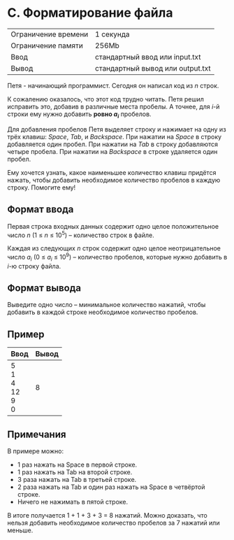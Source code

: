 # C. Форматирование файла
<table>
  <tr>
      <td>Ограничение времени</td>
      <td>1 секунда</td>
  </tr>
  <tr>
      <td>Ограничение памяти</td>
      <td>256Mb</td>
  </tr>
  <tr>
      <td>Ввод</td>
      <td>стандартный ввод или input.txt</td>
  </tr>
  <tr>
      <td>Вывод</td>
      <td>стандартный вывод или output.txt</td>
  </tr>
</table>

Петя - начинающий программист. Сегодня он написал код из <i>n</i> строк.  

К сожалению оказалось, что этот код трудно читать. Петя решил исправить это, добавив в различные места пробелы. А точнее, для 
<i>i</i>-й строки ему нужно добавить <b>ровно <i>a<sub>i</sub></i></b> пробелов.  

Для добавления пробелов Петя выделяет строку и нажимает на одну из трёх клавиш: <i>Space</i>, <i>Tab</i>, и <i>Backspace</i>. 
При нажатии на <i>Space</i> в строку добавляется один пробел. При нажатии на <i>Tab</i> в строку добавляются четыре пробела. 
При нажатии на <i>Backspace</i> в строке удаляется один пробел.  

Ему хочется узнать, какое наименьшее количество клавиш придётся нажать, чтобы добавить необходимое количество пробелов в каждую 
строку. Помогите ему!

## Формат ввода
Первая строка входных данных содержит одно целое положительное число <i>n</i> (1 ≤ <i>n</i> ≤ 10<sup>5</sup>) – количество 
строк в файле.  

Каждая из следующих <i>n</i> строк содержит одно целое неотрицательное число <i>a<sub>i</sub></i> (0 ≤ <i>a<sub>i</sub></i> ≤ 10<sup>9</sup>) – 
количество пробелов, которые нужно добавить в <i>i</i>-ю строку файла.

## Формат вывода
Выведите одно число – минимальное количество нажатий, чтобы добавить в каждой строке необходимое количество пробелов.

## Пример
| Ввод                             | Вывод |
|:---------------------------------|:------|
| 5</br>1</br>4</br>12</br>9</br>0 | 8     |

## Примечания
В примере можно:
- 1 раз нажать на Space в первой строке.  
- 1 раз нажать на Tab на второй строке.  
- 3 раза нажать на Tab в третьей строке.  
- 2 раза нажать на Tab и один раз нажать на Space в четвёртой строке.  
- Ничего не нажимать в пятой строке.  

В итоге получается 1 + 1 + 3 + 3 = 8 нажатий. Можно доказать, что нельзя добавить необходимое количество пробелов за 7 
нажатий или меньше.
